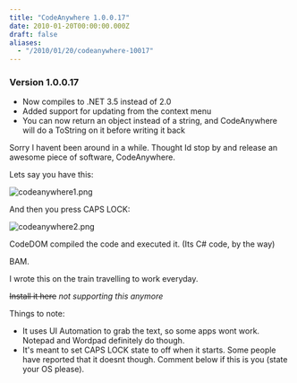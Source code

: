 ```yaml
---
title: "CodeAnywhere 1.0.0.17"
date: 2010-01-20T00:00:00.000Z
draft: false
aliases:
  - "/2010/01/20/codeanywhere-10017"
---
```

### Version 1.0.0.17

* Now compiles to .NET 3.5 instead of 2.0</li>
* Added support for updating from the context menu</li>
* You can now return an object instead of a string, and CodeAnywhere will do a ToString on it before writing it back</li>

Sorry I  havent been around in a while. Thought Id stop by and release an awesome piece of software, CodeAnywhere.

Lets say you have this:

![codeanywhere1.png](/codeanywhere1.png)

And then you press CAPS LOCK:

![codeanywhere2.png](/codeanywhere2.png)

CodeDOM compiled the code and executed it. (Its C# code, by the way)

BAM.

I wrote this on the train travelling to work everyday.


~~Install it here~~ _not supporting this anymore_

Things to note:

* It uses UI Automation to grab the text, so some apps wont work. Notepad and Wordpad definitely do though.
* It's meant to set CAPS LOCK state to off when it starts. Some people have reported that it doesnt though. Comment below if this is you (state your OS please).
